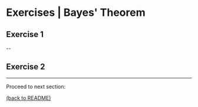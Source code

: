# Exercises | Bayes' Theorem

## Exercise 1

--

## Exercise 2

---

Proceed to next section: 

[(back to README)](/README.md)

